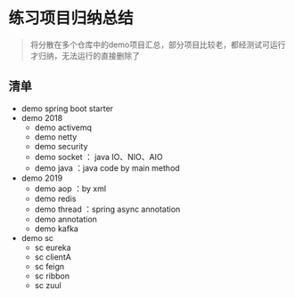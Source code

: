 # 练习项目归纳总结

> 将分散在多个仓库中的demo项目汇总，部分项目比较老，都经测试可运行才归纳，无法运行的直接删除了

## 清单
- demo spring boot starter
- demo 2018
    - demo activemq
    - demo netty
    - demo security
    - demo socket ： java IO、NIO、AIO
    - demo java ：java code by main method
- demo 2019
    - demo aop ：by xml 
    - demo redis
    - demo thread ：spring async annotation
    - demo annotation
    - demo kafka
- demo sc
    - sc eureka
    - sc clientA
    - sc feign
    - sc ribbon
    - sc zuul